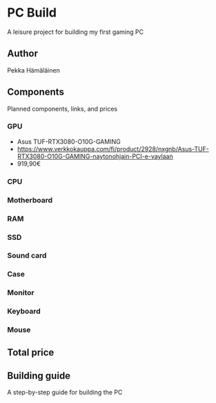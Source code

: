 # PC Build

A leisure project for building my first gaming PC


## Author

Pekka Hämäläinen


## Components

Planned components, links, and prices


### GPU

- Asus TUF-RTX3080-O10G-GAMING
- https://www.verkkokauppa.com/fi/product/2928/nxgnb/Asus-TUF-RTX3080-O10G-GAMING-naytonohjain-PCI-e-vaylaan
- 919,90€


### CPU


### Motherboard


### RAM


### SSD


### Sound card


### Case


### Monitor


### Keyboard


### Mouse


## Total price


## Building guide

A step-by-step guide for building the PC
